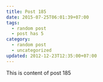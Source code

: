 ```yaml
---
title: Post 185
date: 2015-07-25T06:01:39+07:00
tags:
  - random post
  - post has 5
category:
  - random post
  - uncategorized
updated: 2012-12-23T12:35:00+07:00
---
```

This is content of post 185